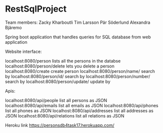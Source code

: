 # RestSqlProject
Team members: 
Zacky Kharboutli
Tim Larsson 
Pär Söderlund 
Alexandra Bjäremo

Spring boot application that handles queries for SQL database from web application 

Website interface:

localhost:8080/person             	lists all the persons in the databse
localhost:8080/person/delete      	lets you delete a person
localhost:8080/create		  	create person
localhost:8080/person/name/<name> 	search by <name>
localhost:8080/person/id/<id>		search by <id>
localhost:8080/person/number/<number>	search by <number>
localhost:8080/person/update/<id>	update by <id>


Apis:

localhost:8080/api/people         	list all persons as JSON
localhost:8080/api/emails        	list all emails as JSON
localhost:8080/api/phones        	list all phones as JSON
localhost:8080/api/addresses         	list all addresses as JSON
localhost:8080/api/relations         	list all relations as JSON

Heroku link
https://personsdb4task17.herokuapp.com/ 
